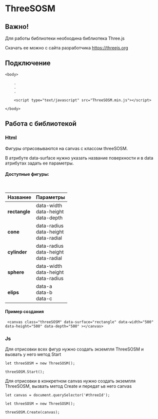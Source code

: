# ThreeSOSM


## Важно!

Для работы библиотеки необходина библиотека Three.js

Скачать ее можно с сайта разработчика https://threejs.org


## Подключение

```
<body>

	.
	.
	.

	<script type="text/javascript" src="ThreeSOSM.min.js"></script>

</body>
```

## Работа с библиотекой

### Html

Фигуры отрисовываются на canvas с классом threeSOSM.

В атрибуте data-surface нужно указать название поверхности и в data атрибутах задать ее параметры.


#### Доступные фигуры:

<br>

Название | Параметры 
--- | ---
**rectangle** |  data-width <br> data-height <br> data-depth
**cone** |  data-radius <br> data-height <br> data-radial
**cylinder** |  data-radius <br> data-height <br> data-radial
**sphere** |  data-width <br> data-height <br> data-radius 
**elips** |  data-a <br> data-b <br> data-c

#### Пример создания 

```
 <canvas class="threeSOSM" data-surface="rectangle" data-width="500" data-height="500" data-depth="500" ></canvas>
```


### Js

Для отрисовки всех фигур нужно создать экземпля ThreeSOSM и вызвать у него метод Start

```
let threeSOSM = new ThreeSOSM();

threeSOSM.Start();
```

Для отрисовки в конкретном canvas нужно создать экземпля ThreeSOSM, вызвать метод Create и передат ьв него canvas


```
let canvas = document.querySelector('#threeId');

let threeSOSM = new ThreeSOSM();

threeSOSM.Create(canvas);

```

